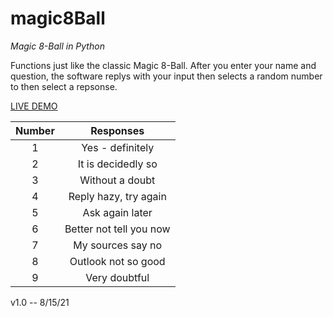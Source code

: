 # magic8Ball #
_Magic 8-Ball in Python_

Functions just like the classic Magic 8-Ball. After you enter your name and question, the software replys with your input then selects a random number to then select a repsonse.

[LIVE DEMO](https://replit.com/@itsduhhbzz/magic8Ball#main.py)

Number  | Responses
:---: | :---:
 1 | Yes - definitely
 2 | It is decidedly so
 3 | Without a doubt
 4 | Reply hazy, try again
 5 | Ask again later
 6 | Better not tell you now
 7 | My sources say no
 8 | Outlook not so good
 9 | Very doubtful
 
 
 v1.0 -- 8/15/21 
